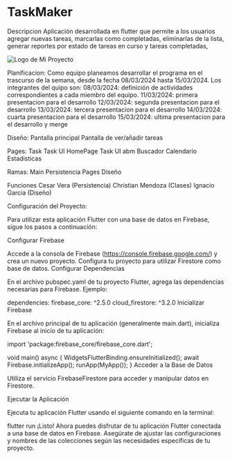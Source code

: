 # TaskMaker

Descripcion
Aplicación desarrollada en flutter que permite a los usuarios agregar nuevas tareas, marcarlas como completadas, eliminarlas de la lista, generar reportes por estado de tareas en curso y tareas completadas,

![Logo de Mi Proyecto](https://meterpreter.org/wp-content/uploads/2018/09/flutter.png)

Planificacion:
Como equipo planeamos desarrollar el programa en el trascurso de la semana, desde la fecha 08/03/2024 hasta 15/03/2024. Los integrantes del quipo son:
08/03/2024: definición de actividades correspondientes a cada miembro del equipo.
11/03/2024: primera presentacion para el desarrollo
12/03/2024: segunda presentacion para el desarrollo
13/03/2024: tercera presentacion para el desarrollo
14/03/2024: cuarta presentacion para el desarrollo
15/03/2024: ultima presentacion para el desarrollo y merge

Diseño:
Pantalla principal
Pantalla de ver/añadir tareas

Pages:
Task
Task UI HomePage
Task UI abm
Buscador
Calendario
Estadisticas

Ramas:
Main
Persistencia
Pages
Diseño

Funciones
Cesar Vera (Persistencia)
Christian Mendoza (Clases)
Ignacio Garcia (Diseño)

Configuración del Proyecto:

Para utilizar esta aplicación Flutter con una base de datos en Firebase, sigue los pasos a continuación:

Configurar Firebase

Accede a la consola de Firebase (https://console.firebase.google.com/) y crea un nuevo proyecto.
Configura tu proyecto para utilizar Firestore como base de datos.
Configurar Dependencias

En el archivo pubspec.yaml de tu proyecto Flutter, agrega las dependencias necesarias para Firebase. Ejemplo:

dependencies:
  firebase_core: ^2.5.0
  cloud_firestore: ^3.2.0
Inicializar Firebase

En el archivo principal de tu aplicación (generalmente main.dart), inicializa Firebase al inicio de tu aplicación:


import 'package:firebase_core/firebase_core.dart';

void main() async {
  WidgetsFlutterBinding.ensureInitialized();
  await Firebase.initializeApp();
  runApp(MyApp());
}
Acceder a la Base de Datos

Utiliza el servicio FirebaseFirestore para acceder y manipular datos en Firestore.

Ejecutar la Aplicación

Ejecuta tu aplicación Flutter usando el siguiente comando en la terminal:

flutter run
¡Listo! Ahora puedes disfrutar de tu aplicación Flutter conectada a una base de datos en Firebase. Asegúrate de ajustar las configuraciones y nombres de las colecciones según las necesidades específicas de tu proyecto.
